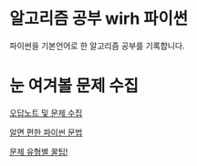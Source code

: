 # 알고리즘 공부 wirh 파이썬
파이썬을 기본언어로 한 알고리즘 공부를 기록합니다.


# 눈 여겨볼 문제 수집
[오답노트 및 문제 수집](https://www.notion.so/f3e0205532334e57b2e15ab737f16841)

[알면 편한 파이썬 문법](https://www.notion.so/43bcefa23a514212bc2ee035d802ad32)

[문제 유형별 꿀팁!](https://www.notion.so/c4060c27262d4ef0b87080fba5e45c88)











